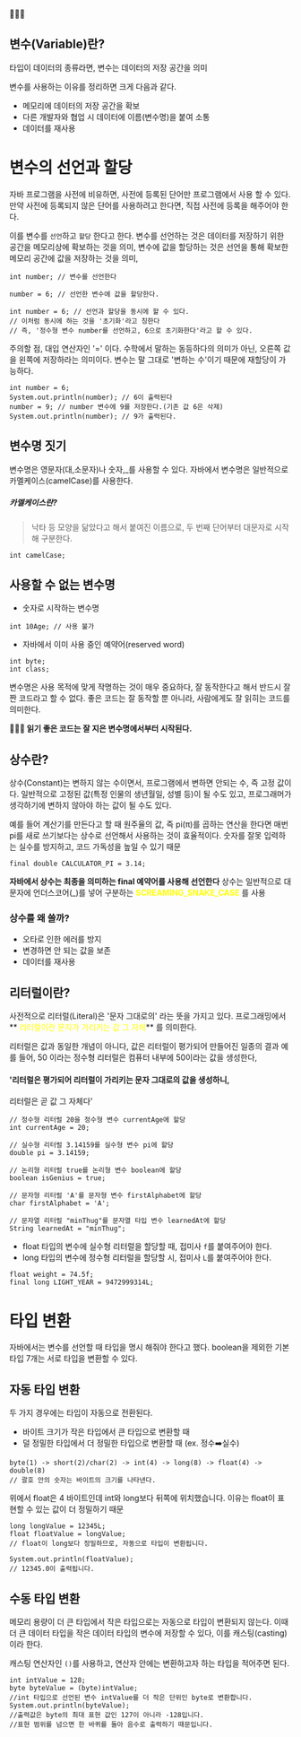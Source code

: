 🧑🏻‍💻

## 변수(Variable)란?
타입이 데이터의 종류라면, 변수는 데이터의 저장 공간을 의미

변수를 사용하는 이유를 정리하면 크게 다음과 같다.

* 메모리에 데이터의 저장 공간을 확보
* 다른 개발자와 협업 시 데이터에 이름(변수명)을 붙여 소통
* 데이터를 재사용

# 변수의 선언과 할당
자바 프로그램을 사전에 비유하면, 사전에 등록된 단어만 프로그램에서 사용 할 
수 있다.
만약 사전에 등록되지 않은 단어를 사용하려고 한다면, 직접 사전에 등록을 
해주어야 한다.

이를 변수를 <code>선언</code>하고 <code>할당</code> 한다고 한다.
변수를 선언하는 것은 데이터를 저장하기 위한 공간을 메모리상에 확보하는 
것을 의미,
변수에 값을 할당하는 것은 선언을 통해 확보한 메모리 공간에 값을 저장하는 
것을 의미,

```
int number; // 변수를 선언한다

number = 6; // 선언한 변수에 값을 할당한다.

int number = 6; // 선언과 할당을 동시에 할 수 있다.
// 이처럼 동시에 하는 것을 '초기화'라고 칭한다
// 즉, '정수형 변수 number를 선언하고, 6으로 초기화한다'라고 할 수 있다.
```
주의할 점, 대입 연산자인 '=' 이다.
수학에서 말하는 동등하다의 의미가 아닌, 오른쪽 값을 왼쪽에 저장하라는 
의미이다.
변수는 말 그대로 '변하는 수'이기 때문에 재할당이 가능하다.

```
int number = 6;
System.out.println(number); // 6이 출력된다
number = 9; // number 변수에 9를 저장한다.(기존 값 6은 삭제)
System.out.println(number); // 9가 출력된다.
```

## 변수명 짓기
변수명은 영문자(대,소문자)나 숫자,_를 사용할 수 있다.
자바에서 변수명은 일반적으로 카멜케이스(camelCase)를 사용한다.
##### 카멜케이스란?
>낙타 등 모양을 닮았다고 해서 붙여진 이름으로, 두 번째 단어부터 대문자로 
시작해 구분한다.

```
int camelCase;
```

## 사용할 수 없는 변수명
* 숫자로 시작하는 변수명
```
int 10Age; // 사용 불가
```
* 자바에서 이미 사용 중인 예약어(reserved word)
```
int byte;
int class;
```
변수명은 사용 목적에 맞게 작명하는 것이 매우 중요하다, 잘 동작한다고 해서 
반드시 잘 짠 코드라고 할 수 없다.
좋은 코드는 잘 동작할 뿐 아니라, 사람에게도 잘 읽히는 코드를 의미한다.

**🧑🏻‍🏫 읽기 좋은 코드는 잘 지은 변수명에서부터 시작된다.**

## 상수란?
상수(Constant)는 변하지 않는 수이면서, 프로그램에서 변하면 안되는 수, 즉 
고정 값이다.
일반적으로 고정된 값(특정 인물의 생년월일, 성별 등)이 될 수도 있고, 
프로그래머가 생각하기에 변하지 않아야 하는 값이 될 수도 있다.

예를 들어 계산기를 만든다고 할 때 원주율의 값, 즉 pi(π)를 곱하는 연산을 
한다면 매번 pi를 새로 쓰기보다는 상수로 선언해서 사용하는 것이 효율적이다.
숫자를 잘못 입력하는 실수를 방지하고, 코드 가독성을 높일 수 있기 때문

```
final double CALCULATOR_PI = 3.14;
```
**자바에서 상수는 최종을 의미하는 final 예약어를 사용해 선언한다**
상수는 일반적으로 대문자에 언더스코어(_)를 넣어 구분하는 **<span 
style="color: yellow">SCREAMING_SNAKE_CASE</span>** 를 사용

### 상수를 왜 쓸까?

* 오타로 인한 에러를 방지
* 변경하면 안 되는 값을 보존
* 데이터를 재사용

## 리터럴이란?
사전적으로 리터럴(Literal)은 '문자 그대로의' 라는 뜻을 가지고 있다.
프로그래밍에서**<span style="color: yellow"> 리터럴이란 문자가 가리키는 값 
그 자체</span>** 를 의미한다.

리터럴은 값과 동일한 개념이 아니다, 값은 리터럴이 평가되어 만들어진 일종의 
결과
예를 들어, 50 이라는 정수형 리터럴은 컴퓨터 내부에 50이라는 값을 생성한다,
#### '리터럴은 평가되어 리터럴이 가리키는 문자 그대로의 값을 생성하니, 
리터럴은 곧 값 그 자체다'

```
// 정수형 리터럴 20을 정수형 변수 currentAge에 할당
int currentAge = 20;

// 실수형 리터럴 3.14159를 실수형 변수 pi에 할당
double pi = 3.14159;

// 논리형 리터럴 true를 논리형 변수 boolean에 할당
boolean isGenius = true;

// 문자형 리터럴 'A'를 문자형 변수 firstAlphabet에 할당
char firstAlphabet = 'A';

// 문자열 리터럴 "minThug"를 문자열 타입 변수 learnedAt에 할당
String learnedAt = "minThug";
```

* float 타입의 변수에 실수형 리터럴을 할당할 때, 접미사 <code>f</code>를 
붙여주어야 한다.
* long 타입의 변수에 정수형 리터럴을 할당할 시, 접미사 <code>L</code>를 
붙여주어야 한다.
```
float weight = 74.5f;
final long LIGHT_YEAR = 9472999314L;
```

# 타입 변환
자바에서는 변수를 선언할 때 타입을 명시 해줘야 한다고 했다.
boolean을 제외한 기본 타입 7개는 서로 타입을 변환할 수 있다.

## 자동 타입 변환

두 가지 경우에는 타입이 자동으로 전환된다.
* 바이트 크기가 작은 타입에서 큰 타입으로 변환할 때
* 덜 정밀한 타입에서 더 정밀한 타입으로 변환할 때 (ex. 정수➡️실수)
```
byte(1) -> short(2)/char(2) -> int(4) -> long(8) -> float(4) -> double(8)
// 괄호 안의 숫자는 바이트의 크기를 나타낸다.
```
위에서 float은 4 바이트인데 int와 long보다 뒤쪽에 위치했습니다.
이유는 float이 표현할 수 있는 값이 더 정밀하기 때문
```
long longValue = 12345L;
float floatValue = longValue;
// float이 long보다 정밀하므로, 자동으로 타입이 변환됩니다.

System.out.println(floatValue); 
// 12345.0이 출력됩니다.
```

## 수동 타입 변환
메모리 용량이 더 큰 타입에서 작은 타입으로는 자동으로 타입이 변환되지 
않는다.
이때 더 큰 데이터 타입을 작은 데이터 타입의 변수에 저장할 수 있다, 이를 
캐스팅(casting)이라 한다.

캐스팅 연산자인 <code>()</code>를 사용하고, 연산자 안에는 변환하고자 하는 
타입을 적어주면 된다.
```
int intValue = 128;
byte byteValue = (byte)intValue;
//int 타입으로 선언된 변수 intValue를 더 작은 단위인 byte로 변환합니다.
System.out.println(byteValue);
//출력값은 byte의 최대 표현 값인 127이 아니라 -128입니다. 
//표현 범위를 넘으면 한 바퀴를 돌아 음수로 출력하기 때문입니다.
```
